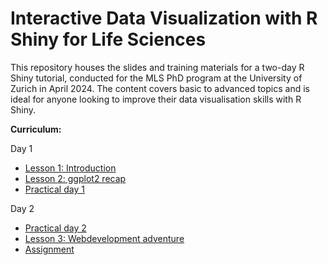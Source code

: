 # Interactive Data Visualization with R Shiny for Life Sciences

This repository houses the slides and training materials for a two-day R Shiny tutorial, conducted for the MLS PhD program at the University of Zurich in April 2024. The content covers basic to advanced topics and is ideal for anyone looking to improve their data visualisation skills with R Shiny.


**Curriculum:**

Day 1
- [Lesson 1: Introduction](https://mictes.github.io/Shiny_Tutorial/Slides/01_Introduction.html "Lesson: Introduction")
- [Lesson 2: ggplot2 recap](https://mictes.github.io/Shiny_Tutorial/Slides/02_ggplot.html)
- [Practical day 1](https://mictes.github.io/Shiny_Tutorial/Slides/03_Milestones_day1.html)

Day 2
- [Practical day 2](https://mictes.github.io/Shiny_Tutorial/Slides/04_Milestones_day2.html)
- [Lesson 3: Webdevelopment adventure](https://mictes.github.io/Shiny_Tutorial/Slides/05_Webdevelopment.html)
- [Assignment](https://mictes.github.io/Shiny_Tutorial/Slides/06_Milestones_Assignment.html)

